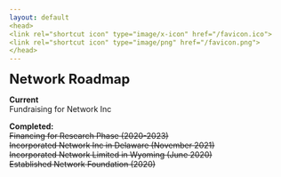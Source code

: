 ```yaml
---
layout: default
<head>
<link rel="shortcut icon" type="image/x-icon" href="/favicon.ico">
<link rel="shortcut icon" type="image/png" href="/favicon.png">
</head>
---
```


<b><font size="5">Network Roadmap</font></b>
<br>

**Current**
<br>
Fundraising for Network Inc

**Completed:**
<br>
~~Financing for Research Phase (2020-2023)~~
<br>
~~Incorporated Network Inc in Delaware (November 2021)~~
<br>
~~Incorporated Network Limited in Wyoming (June 2020)~~
<br>
~~Established Network Foundation (2020)~~
<br>
